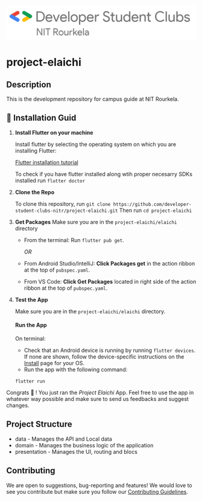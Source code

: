 ![DSC Banner Image](https://raw.githubusercontent.com/developer-student-clubs-nitr/project-elaichi/master/dsc_nitr.png)

# project-elaichi

## Description
This is the development repository for campus guide at NIT Rourkela.

## 🚀 Installation Guid

1.  **Install Flutter on your machine**

    Install flutter by selecting the operating system on which you are installing Flutter:
  
    [Flutter installation tutorial](https://flutter.dev/docs/get-started/install)

    To check if you have flutter installed along wtih proper necesarry SDKs installed 
    run `flutter doctor`
    
 2. **Clone the Repo**    

    To clone this repository, run `git clone https://github.com/developer-student-clubs-nitr/project-elaichi.git` 
    Then run `cd project-elaichi`
    
 3. **Get Packages**
    Make sure you are in the `project-elaichi/elaichi` directory
    - From the terminal: Run `flutter pub get`.
        
        *OR*
    - From Android Studio/IntelliJ: **Click Packages get** in the action ribbon at the top of `pubspec.yaml`.
    - From VS Code: **Click Get Packages** located in right side of the action ribbon at the top of `pubspec.yaml`.

 4. **Test the App**
 
    Make sure you are in the `project-elaichi/elaichi` directory.
    #### Run the App
    On terminal: 
    - Check that an Android device is running by running `flutter devices`. If none are shown, follow the device-specific instructions on the [Install](https://flutter.dev/docs/get-started/install) page for your OS.
    - Run the app with the following command: 
    ```
    flutter run
    ```
    
Congrats 🥳 ! You just ran the *Project Elaichi* App. 
Feel free to use the app in whatever way possible and make sure to send us feedbacks and suggest changes.

## Project Structure

* data - Manages the API and Local data
* domain - Manages the business logic of the application
* presentation - Manages the UI, routing and blocs
<!-- * di - Manages the dependency Injection of the application -->

<!-- ## Code of Conduct

This project adheres to the Contributor Covenant code of conduct. By participating, you are expected to uphold this code. Please report unacceptable behavior to info@flutter.pt. -->

<!-- ## License
This project is open source software licensed under the [MIT LICENSE](LICENSE.md).-->

## Contributing

   We are open to suggestions, bug-reporting and features! We would love to see you contribute but make sure you follow our [Contributing Guidelines](CONTRIBUTING.md).
